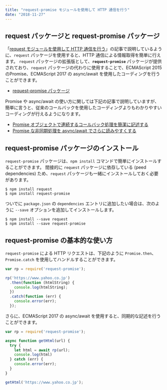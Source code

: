 ```yaml
---
title: "request-promise モジュールを使用して HTTP 通信を行う"
date: "2018-11-27"
---
```


request パッケージと request-promise パッケージ
----

「[request モジュールを使用して HTTP 通信を行う](request-module.html)」の記事で説明しているように、`request` パッケージを使用すると、HTTP 通信による情報取得を簡単に行えます。
`request` パッケージの拡張版として、**`request-promise`** パッケージが提供されており、`request` パッケージの代わりに使用することで、ECMAScript 2015 のPromise、ECMAScript 2017 の async/await を使用したコーディングを行うことができます。

- [request-promise パッケージ](https://github.com/request/request-promise)

Promise や async/await の使い方に関しては下記の記事で説明していますが、簡単に言うと、従来のコールバックを使用したコーディングよりもわかりやすいコーディングが行えるようになります。

- [Promise オブジェクトで連続するコールバック処理を簡潔に記述する](/js/async/promise.html)
- [Promise な非同期処理を async/await でさらに読みやすくする](/js/async/async-await.html)


request-promise パッケージのインストール
----

`request-promise` パッケージは、`npm install` コマンドで簡単にインストールすることができます。
間接的に `request` パッケージに依存している (peed dependencies) ため、`request` パッケージも一緒にインストールしておく必要があります。

~~~
$ npm install request
$ npm install request-promise
~~~

ついでに `package.json` の `dependencies` エントリに追加したい場合は、次のように `--save` オプションを追加してインストールします。

~~~
$ npm install --save request
$ npm install --save request-promise
~~~


request-promise の基本的な使い方
----

`request-promise` による HTTP リクエストは、下記のように `Promise.then`、`Promise.catch` を使用してハンドルすることができます。

~~~ javascript
var rp = require('request-promise');

rp('https://www.yahoo.co.jp')
  .then(function (htmlString) {
    console.log(htmlString);
  })
  .catch(function (err) {
    console.error(err);
  });
~~~

さらに、ECMAScript 2017 の async/await を使用すると、同期的な記述を行うことができます。

~~~ javascript
var rp = require('request-promise');

async function getHtml(url) {
  try {
    let html = await rp(url);
    console.log(html)
  } catch (err) {
    console.error(err);
  }
}

getHtml('https://www.yahoo.co.jp');
~~~

